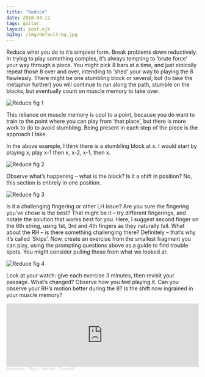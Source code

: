 ```yaml
---
title: "Reduce"
date: 2018-04-12
tags: guitar
layout: post.njk
bgImg: /img/default-bg.jpg
---
```

Reduce what you do to it’s simplest form. Break problems down reductively.
In trying to play something complex, it’s always tempting to ‘brute force’ your way through a piece. You might pick 8 bars at a time, and just stoically repeat those 8 over and over, intending to ‘shed’ your way to playing the 8 flawlessly. There might be one stumbling block or several, but (to take the metaphor further) you will continue to run along the path, stumble on the blocks, but eventually count on muscle memory to take over.

![Reduce fig 1](/main/img/reduce-1.png)

This reliance on muscle memory is cool to a point, because you do want to train to the point where you can play from ‘that place’, but there is more work to do to avoid stumbling. Being present in each step of the piece is the approach I take.

In the above example, I think there is a stumbling block at x. I would start by playing x, play x-1 then x, x-2, x-1, then x.

![Reduce fig 2](/main/img/reduce-2.png)

Observe what’s happening – what is the block? Is it a shift in position? No, this section is entirely in one position.

![Reduce fig 3](/main/img/reduce-3.png)

Is it a challenging fingering or other LH issue? Are you sure the fingering you’ve chose is the best? That might be it – try different fingerings, and notate the solution that works best for you. Here, I suggest second finger on the 6th string, using 1st, 3rd and 4th fingers as they naturally fall.
What about the RH – is there something challenging there? Definitely – that’s why it’s called ‘Skips’.
Now, create an exercise from the smallest fragment you can play, using the prompting questions above as a guide to find trouble spots. You might consider pulling these from what we looked at:

![Reduce fig 4](/main/img/reduce-4.png)



Look at your watch: give each exercise 3 minutes, then revisit your passage. What’s changed? Observe how you feel playing it. Can you observe your RH’s motion better during the 8? Is the shift now ingrained in your muscle memory?


<iframe width="100%" height="166" scrolling="no" frameborder="no" allow="autoplay" src="https://w.soundcloud.com/player/?url=https%3A//api.soundcloud.com/tracks/1303621036&color=%23ff5500&auto_play=false&hide_related=false&show_comments=false&show_user=false&show_reposts=false&show_teaser=true"></iframe><div style="font-size: 10px; color: #cccccc;line-break: anywhere;word-break: normal;overflow: hidden;white-space: nowrap;text-overflow: ellipsis; font-family: Interstate,Lucida Grande,Lucida Sans Unicode,Lucida Sans,Garuda,Verdana,Tahoma,sans-serif;font-weight: 100;"><a href="https://soundcloud.com/listenfaster" title="listenfaster" target="_blank" style="color: #cccccc; text-decoration: none;">listenfaster</a> · <a href="https://soundcloud.com/listenfaster/skips-solo-mix-tempo92" title="Skips - Solo Mix - Tempo92" target="_blank" style="color: #cccccc; text-decoration: none;">Skips - Solo Mix - Tempo92</a></div>







